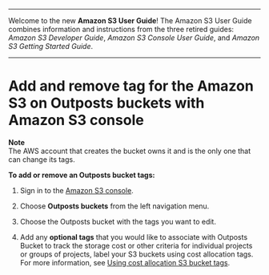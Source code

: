--------

Welcome to the new **Amazon S3 User Guide**\! The Amazon S3 User Guide combines information and instructions from the three retired guides: *Amazon S3 Developer Guide*, *Amazon S3 Console User Guide*, and *Amazon S3 Getting Started Guide*\.

--------

# Add and remove tag for the Amazon S3 on Outposts buckets with Amazon S3 console<a name="s3-outposts-add-bucket-tags"></a>

**Note**  
The AWS account that creates the bucket owns it and is the only one that can change its tags\.

**To add or remove an Outposts bucket tags:**

1. Sign in to the [Amazon S3 console](https://console.aws.amazon.com/s3)\.

1. Choose **Outposts buckets** from the left navigation menu\.

1. Choose the Outposts bucket with the tags you want to edit\.

1. Add any **optional tags** that you would like to associate with Outposts Bucket to track the storage cost or other criteria for individual projects or groups of projects, label your S3 buckets using cost allocation tags\. For more information, see [Using cost allocation S3 bucket tags](CostAllocTagging.md)\.